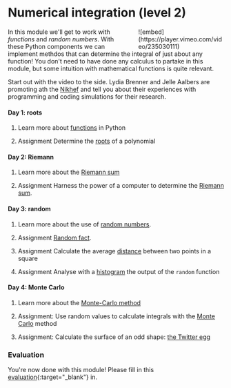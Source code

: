 # Numerical integration (level 2)

<div style="width: 40%; float:right; margin-left: 2em;">
![embed](https://player.vimeo.com/video/235030111)
</div>

In this module we'll get to work with *functions* and *random numbers*. With these Python components we can implement methdos that can determine the integral of just about any function! You don't need to have done any calculus to partake in this module, but some intuition with mathematical functions is quite relevant. 

Start out with the video to the side. Lydia Brenner and Jelle Aalbers are promoting ath the [Nikhef](http://www.nikhef.nl/) and tell you about their experiences with programming and coding simulations for their research.

#### Day 1: roots

1. Learn more about [functions](/python/functions) in Python

3. <span class="badge badge-primary">Assignment</span> Determine the [roots](/integrals/roots) of a polynomial

#### Day 2: Riemann

1. Learn more about the [Riemann sum](/techniques/riemann-sum)

1. <span class="badge badge-primary">Assignment</span> Harness the power of a computer to determine the [Riemann sum](/integrals/riemann).

#### Day 3: random

1. Learn more about the use of [random numbers](/python/random).

2. <span class="badge badge-primary">Assignment</span> [Random fact](/integrals/randommaths).

3. <span class="badge badge-primary">Assignment</span> Calculate the average [distance](/integrals/distance) between two points in a square

3. <span class="badge badge-primary">Assignment</span> Analyse with a [histogram](/integrals/histogram) the output of the `random` function

#### Day 4: Monte Carlo

1. Learn more about the [Monte-Carlo method](/techniques/monte-carlo)

2. <span class="badge badge-primary">Assignment:</span> Use random values to calculate integrals with the [Monte Carlo](/integrals/monte-carlo) method

3. <span class="badge badge-primary">Assignment:</span> Calculate the surface of an odd shape: [the Twitter egg](/integrals/egg)

### Evaluation

You're now done with this module! Please fill in this [evaluation](https://goo.gl/forms/X0HNmhNQbhAk81442){:target="_blank"} in.


